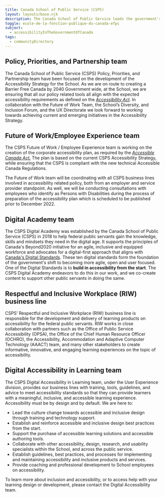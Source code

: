 ```yaml
---
title: Canada School of Public Service (CSPS)
layout: layouts/base.njk
description: The Canada School of Public Service leads the government's enterprise-wide approach to learning by providing a common, standardized curriculum that supports public servants through key career transitions, ensuring that they are equipped to serve Canadians with excellence. Multiple teams at the School support accessibility with the goal of creating a barrier free learning environment for its learners.
toggle: ecole-de-la-fonction-publique-du-canada-efpc
subject:
  - accessibilityInTheGovernmentOfCanada
tags:
  - communityDirectory
---
```


<div class="row wb-eqht gc-srvinfo">
<section class="col-md-6">
<h2 class="h4">Policy, Priorities, and Partnership team</h2>

The Canada School of Public Service (CSPS) Policy, Priorities, and Partnership team have been focused on the development of the Accessibility Strategy for the School. As we are on route to creating a Barrier Free Canada by 2040 Government wide, at the School, we are ensuring that all our policy related tools all align with the expected accessibility requirements as defined on the [_Accessibility Act_](https://laws-lois.justice.gc.ca/eng/acts/A-0.6/). In collaboration with the Future of Work Team, the School’s Diversity, and Inclusion Forum, and the UX Directorate we look forward to working towards achieving current and emerging initiatives in the Accessibility Strategy.

</section>
<section class="col-md-6">
<h2 class="h4">Future of Work/Employee Experience team</h2>

The CSPS Future of Work / Employee Experience team is working on the creation of the corporate accessibility plan, as required by the [_Accessible Canada Act._](https://laws-lois.justice.gc.ca/eng/acts/A-0.6/) The plan is based on the current CSPS Accessibility Strategy, while ensuring that the CSPS is compliant with the new technical Accessible Canada Regulations.

The Future of Work team will be coordinating with all CSPS business lines involved in accessibility related policy, both from an employer and service provider standpoint. As well, we will be conducting consultations with employees who identify as Persons with Disabilities during the process of preparation of the accessibility plan which is scheduled to be published prior to December 2022.

</section>
<section class="col-md-6">
<h2 class="h4">Digital Academy team</h2>

The CSPS Digital Academy was established by the Canada School of Public Service (CSPS) in 2018 to help federal public servants gain the knowledge, skills and mindsets they need in the digital age. It supports the principles of Canada's Beyond2020 initiative for an agile, inclusive and equipped workforce and advocates for a digital-first approach that aligns with [Canada's Digital Standards](https://www.canada.ca/en/government/system/digital-government/government-canada-digital-standards.html). These ten digital standards form the foundation of the government's shift to becoming more agile, open and user focused. One of the Digital Standards is to **build in accessibility from the start**. The CSPS Digital Academy endeavors to do this in our work, and we co-create content to support other public servants in doing the same.

</section>
<section class="col-md-6">
<h2 class="h4">Respectful and Inclusive Workplace (RIW) business line</h2>

CSPS’ Respectful and Inclusive Workplace (RIW) business line is responsible for the development and delivery of learning products on accessibility for the federal public servants. RIW works in close collaboration with partners such as the Office of Public Service Accessibility (OPSA), the Office of the Chief Human Resource Officer (OCHRO), the Accessibility, Accommodation and Adaptive Computer Technology (AAACT) team, and many other stakeholders to create informative, innovative, and engaging learning experiences on the topic of accessibility.

</section>
<section class="col-md-6">
<h2 class="h4">Digital Accessibility in Learning team</h2>

The CSPS Digital Accessibility in Learning team, under the User Experience division, provides our business lines with training, tools, guidelines, and advice to meet accessibility standards so that they can provide learners with a meaningful, inclusive, and accessible learning experience. Accessibility must be by design and by default. We are here to:

- Lead the culture change towards accessible and inclusive design through training and technology support.
- Establish and reinforce accessible and inclusive design best practices from the start.
- Support the purchase of accessible learning solutions and accessible authoring tools.
- Collaborate with other accessibility, design, research, and usability specialists within the School, and across the public service.
- Establish guidelines, best practices, and processes for implementing and maintaining accessibility and inclusive products and services.
- Provide coaching and professional development to School employees on accessibility.

To learn more about inclusion and accessibility, or to access help with your learning design or development, please contact the Digital Accessibility team.

</section>
</div>

